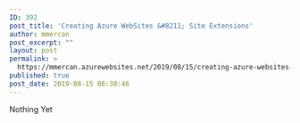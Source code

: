 ```yaml
---
ID: 392
post_title: 'Creating Azure WebSites &#8211; Site Extensions'
author: mmercan
post_excerpt: ""
layout: post
permalink: >
  https://mmercan.azurewebsites.net/2019/08/15/creating-azure-websites-site-extensions/
published: true
post_date: 2019-08-15 06:38:46
---
```

<!-- wp:paragraph -->
<p>Nothing Yet</p>
<!-- /wp:paragraph -->